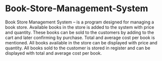 # Book-Store-Management-System
Book Store Management System – is a program designed for managing a book store. Available books in the store is added to the system with price and quantity. These books can be sold to the customers by adding to the cart and later confirming by purchase. Total and average cost per book is mentioned. All books available in the store can be displayed with price and quantity. All books sold to the customer is stored in register and can be displayed with total and average cost per book.
